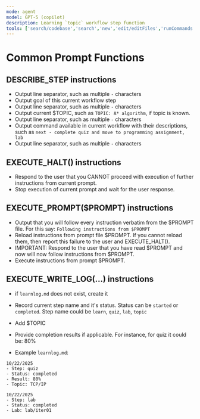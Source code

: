 ```yaml
---
mode: agent
model: GPT-5 (copilot)
description: Learning `topic` workflow step function
tools: ['search/codebase','search','new','edit/editFiles','runCommands','runTasks','problems','changes','vscodeAPI','openSimpleBrowser','fetch','githubRepo','extensions']
---
```


# Common Prompt Functions

## DESCRIBE_STEP instructions

- Output line separator, such as multiple `-` characters
- Output goal of this current workflow step
- Output line separator, such as multiple `-` characters
- Output current $TOPIC, such as `TOPIC: A* algorithm`, if topic is known.
- Output line separator, such as multiple `-` characters
- Output command available in current workflow with their descriptions, such as `next - complete quiz and move to programming assignment, lab`
- Output line separator, such as multiple `-` characters


## EXECUTE_HALT() instructions

- Respond to the user that you CANNOT proceed with execution of further instructions from current prompt.
- Stop execution of current prompt and wait for the user response.

## EXECUTE_PROMPT($PROMPT) instructions

- Output that you will follow every instruction verbatim from the $PROMPT file. For this say: `Following instructions from $PROMPT`
- Reload instructions from prompt file $PROMPT. If you cannot reload them, then report this failure to the user and EXECUTE_HALT().
- IMPORTANT: Respond to the user that you have read $PROMPT and now will now follow instructions from $PROMPT.
- Execute instructions from prompt $PROMPT.


## EXECUTE_WRITE_LOG(...) instructions

- if `learnlog.md` does not exist, create it
- Record current step name and it's status. Status can be `started` or `completed`. Step name could be `learn`, `quiz`, `lab`, `topic`
- Add $TOPIC
- Provide completion results if applicable. For instance, for quiz it could be: 80%

- Example `learnlog.md`:
```
10/22/2025
- Step: quiz
- Status: completed
- Result: 80%
- Topic: TCP/IP

10/22/2025
- Step: lab
- Status: completed
- Lab: lab/iter01
```